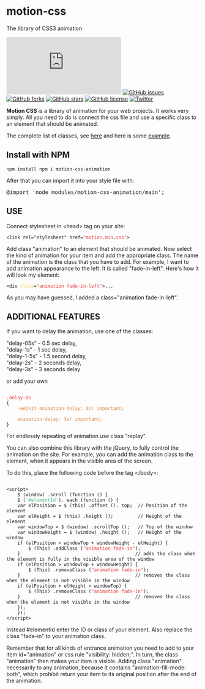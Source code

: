 # motion-css
The library of CSS3 animation

![GitHub file size in bytes](https://img.shields.io/github/size/pavlyukpetr/motion-css/motion.min.css?color=success&label=css%20file%20size)
[![GitHub issues](https://img.shields.io/github/issues/pavlyukpetr/motion-css)](https://github.com/pavlyukpetr/motion-css/issues)
[![GitHub forks](https://img.shields.io/github/forks/pavlyukpetr/motion-css)](https://github.com/pavlyukpetr/motion-css/network)
[![GitHub stars](https://img.shields.io/github/stars/pavlyukpetr/motion-css)](https://github.com/pavlyukpetr/motion-css/stargazers)
[![GitHub license](https://img.shields.io/github/license/pavlyukpetr/motion-css)](https://github.com/pavlyukpetr/motion-css/blob/master/LICENSE)
[![Twitter](https://img.shields.io/twitter/url/https/github.com/pavlyukpetr/motion-css?style=social)](https://twitter.com/intent/tweet?text=Wow:&url=https%3A%2F%2Fgithub.com%2Fpavlyukpetr%2Fmotion-css)

<b>Motion CSS</b> is a library of animation for your web projects. It works very simply.
All you need to do is connect the css file and use a specific class to an element that should be animated.</p>
<p>The complete list of classes, see <a href="http://pavlyukpetr.github.io/motion-css/">here</a> and here is some <a href="http://pavlyukpetr.github.io/motion-css/example.html">example</a>.
	
## Install with NPM

<pre><code>npm install npm i motion-css-animation</code></pre>
<p>After that you can import it into your style file with:</p>
<div class="highlight highlight-source-css"><pre><span class="pl-k">@import</span> <span class="pl-s"><span class="pl-pds">'</span>node_modules/motion-css-animation/main<span class="pl-pds">'</span></span>;</pre></div>

## USE

<p>Connect stylesheet in &lt;head&gt; tag on your site:</p>

<pre><code>&lt;link rel="stylesheet" href=<span style="color:#E93838">"motion.min.css"</span>&gt;</code></pre>

<p>Add class "animation" to an element that should be animated. Now select the kind of animation for your item and add the appropriate class. 
The name of the animation is the class that you have to add.
For example, I want to add animation appearance to the left. It is called "fade-in-left". Here's how it will look my element:
</p>
<div class="highlight highlight-html"><pre><code>&lt;div <span style="color:#FFCE53;">class</span>=<span style="color:#E93838">"animation fade-in-left"</span>&gt;...</code></pre></div>

<p>As you may have guessed, I added a class="animation fade-in-left".</p>

## ADDITIONAL FEATURES

<p>If you want to delay the animation, use one of the classes:</p>

<p>"delay-05s" - 0.5 sec delay,<br> 
"delay-1s" - 1 sec delay,<br> 
"delay-1-5s" - 1.5 second delay,<br> 
"delay-2s" - 2 seconds delay,<br> 
"delay-3s" - 3 seconds delay</p>

<p>or add your own</p>

<pre><code>
<span style="color:#E93838">.delay-Xs</span>
{
    <span style="color:#D9843E">-webkit-animation-delay: Xs! important;<br>
    animation-delay: Xs! important;</span>
}</code></pre>

<p>For endlessly repeating of animation use class "replay".</p>

<p>You can also combine this library with the jQuery, to fully control the animation on the site. For example, you can add the animation class to the element, 
when it appears in the visible area of the screen.</p>

<p>To do this, place the following code before the tag &lt;/body&gt;:</p>

<pre><code>
&lt;script&gt;
	$ (window) .scroll (function () {
	$ (<span style="color:#48BD82">'#elementId'</span>). each (function () {
	var elPosition = $ (this) .offset (). top; 	// Position of the element
	var elHeight = $ (this) .height (); 		// Height of the element
	var windowTop = $ (window) .scrollTop (); 	// Top of the window
	var windowHeight = $ (window) .height (); 	// Height of the window
	if (elPosition < windowTop + windowHeight - elHeight) {
		$ (This) .addClass (<span style="color:#E93838">"animation fade-in"</span>);
	} 						                   // adds the class wheh the element is fully in the visible area of the window
	if (elPosition > windowTop + windowHeight) {
		$ (This) .removeClass (<span style="color:#E93838">"animation fade-in"</span>);
	} 						                   // removes the class when the element is not visible in the window
	if (elPosition + elHeight < windowTop) {
		$ (This) .removeClass (<span style="color:#E93838">"animation fade-in"</span>);
	} 						                   // removes the class when the element is not visible in the window
	});
	});
&lt;/script&gt;</code></pre>

<p>Instead #elementId enter the ID or class of your element. Also replace the class "fade-in" to your animation class.</p>

<p>Remember that for all kinds of entrance animation you need to add to your item id="animation" or css rule "visibility: hidden;". 
In turn, the class "animation" then makes your item is visible. 
Adding class "animation" necessarily to any animation, because it contains "animation-fill-mode: both", 
which prohibit return your item to its original position after the end of the animation.</p>

